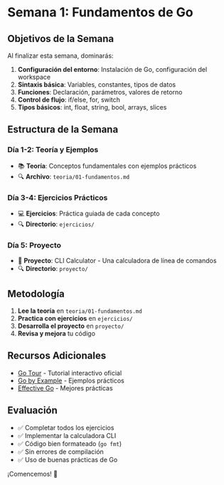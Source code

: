 # Semana 1: Fundamentos de Go

## Objetivos de la Semana

Al finalizar esta semana, dominarás:

1. **Configuración del entorno**: Instalación de Go, configuración del workspace
2. **Sintaxis básica**: Variables, constantes, tipos de datos
3. **Funciones**: Declaración, parámetros, valores de retorno
4. **Control de flujo**: if/else, for, switch
5. **Tipos básicos**: int, float, string, bool, arrays, slices

## Estructura de la Semana

### Día 1-2: Teoría y Ejemplos
- 📚 **Teoría**: Conceptos fundamentales con ejemplos prácticos
- 🔍 **Archivo**: `teoria/01-fundamentos.md`

### Día 3-4: Ejercicios Prácticos
- 💻 **Ejercicios**: Práctica guiada de cada concepto
- 🔍 **Directorio**: `ejercicios/`

### Día 5: Proyecto
- 🚀 **Proyecto**: CLI Calculator - Una calculadora de línea de comandos
- 🔍 **Directorio**: `proyecto/`

## Metodología

1. **Lee la teoría** en `teoria/01-fundamentos.md`
2. **Practica con ejercicios** en `ejercicios/`
3. **Desarrolla el proyecto** en `proyecto/`
4. **Revisa y mejora** tu código

## Recursos Adicionales

- [Go Tour](https://go.dev/tour/) - Tutorial interactivo oficial
- [Go by Example](https://gobyexample.com/) - Ejemplos prácticos
- [Effective Go](https://go.dev/doc/effective_go) - Mejores prácticas

## Evaluación

- ✅ Completar todos los ejercicios
- ✅ Implementar la calculadora CLI
- ✅ Código bien formateado (`go fmt`)
- ✅ Sin errores de compilación
- ✅ Uso de buenas prácticas de Go

¡Comencemos! 🚀